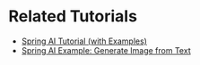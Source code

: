 # Related Tutorials

* [Spring AI Tutorial (with Examples)](https://howtodoinjava.com/spring-ai/spring-ai-tutorial/)
* [Spring AI Example: Generate Image from Text](https://howtodoinjava.com/spring-ai/spring-ai-image-generation-example/)